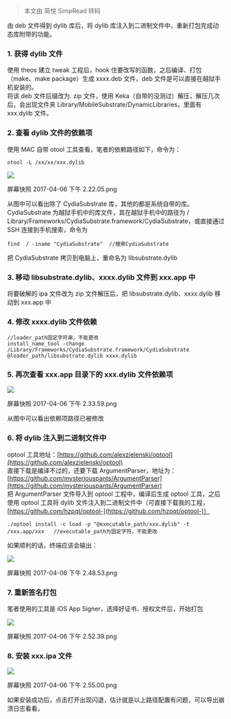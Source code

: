 > 本文由 简悦 SimpRead 转码

由 deb 文件得到 dylib 库后，将 dylib 库注入到二进制文件中，重新打包完成动态库附带的功能。

### 1. 获得 dylib 文件

使用 theos 建立 tweak 工程后，hook 住要改写的函数，之后编译、打包（make、make package）生成 xxxx.deb 文件，deb 文件是可以直接在越狱手机安装的。  
将该 deb 文件后缀改为. zip 文件，使用 Keka（自带的没测过）解压，解压几次后，会出现文件夹 Library/MobileSubstrate/DynamicLibraries，里面有 xxx.dylib 文件。  

### 2. 查看 dylib 文件的依赖项

使用 MAC 自带 otool 工具查看，笔者的依赖路径如下，命令为：

```Plain
otool -L /xx/xx/xxx.dylib
```

[![](http://upload-images.jianshu.io/upload_images/860988-f615cafebc734eca.png)](http://upload-images.jianshu.io/upload_images/860988-f615cafebc734eca.png)

屏幕快照 2017-04-06 下午 2.22.05.png

从图中可以看出除了 CydiaSubstrate 库，其他的都是系统自带的库。CydiaSubstrate 为越狱手机中的库文件，其在越狱手机中的路径为 / Library/Frameworks/CydiaSubstrate.framework/CydiaSubstrate，或直接通过 SSH 连接到手机搜索，命令为

```Plain
find  / -iname "CydiaSubstrate"  //搜索CydiaSubstrate
```

把 CydiaSubstrate 拷贝到电脑上，重命名为 libsubstrate.dylib

### 3. 移动 libsubstrate.dylib、xxxx.dylib 文件到 xxx.app 中

将要破解的 ipa 文件改为 zip 文件解压后，把 libsubstrate.dylib、xxxx.dylib 移动到 xxx.app 中

### 4. 修改 xxxx.dylib 文件依赖

```Plain
//loader_path固定字符串，不能更改
install_name_tool -change /Library/Frameworks/CydiaSubstrate.framework/CydiaSubstrate @loader_path/libsubstrate.dylib xxxx.dylib
```

### 5. 再次查看 xxx.app 目录下的 xxx.dylib 文件依赖项

[![](http://upload-images.jianshu.io/upload_images/860988-644cfe3241e4b2cd.png)](http://upload-images.jianshu.io/upload_images/860988-644cfe3241e4b2cd.png)

屏幕快照 2017-04-06 下午 2.33.59.png

从图中可以看出依赖项路径已被修改

### 6. 将 dylib 注入到二进制文件中

optool 工具地址：[https://github.com/alexzielenski/optool](https://github.com/alexzielenski/optool)  
直接下载是编译不过的，还要下载 ArgumentParser，地址为：  
[https://github.com/mysteriouspants/ArgumentParser](https://github.com/mysteriouspants/ArgumentParser)  
把 ArgumentParser 文件导入到 optool 工程中，编译后生成 optool 工具，之后使用 optool 工具将 dylib 文件注入到二进制文件中（可直接下载我的工程，  
[https://github.com/hzpqt/optool-](https://github.com/hzpqt/optool-)）

```Plain
./optool install -c load -p "@executable_path/xxx.dylib" -t /xxx.app/xxx   //executable_path为固定字符，不能更改
```

如果顺利的话，终端应该会输出：

[![](http://upload-images.jianshu.io/upload_images/860988-79f42ef0d0c3347d.png)](http://upload-images.jianshu.io/upload_images/860988-79f42ef0d0c3347d.png)

屏幕快照 2017-04-06 下午 2.48.53.png

### 7. 重新签名打包

笔者使用的工具是 iOS App Signer，选择好证书、授权文件后，开始打包

[![](http://upload-images.jianshu.io/upload_images/860988-89d8bf9d03af040f.png)](http://upload-images.jianshu.io/upload_images/860988-89d8bf9d03af040f.png)

屏幕快照 2017-04-06 下午 2.52.39.png

### 8. 安装 xxx.ipa 文件

[![](http://upload-images.jianshu.io/upload_images/860988-044b7b4c3d200811.png)](http://upload-images.jianshu.io/upload_images/860988-044b7b4c3d200811.png)

屏幕快照 2017-04-06 下午 2.55.00.png

如果安装成功后，点击打开出现闪退，估计就是以上路径配置有问题，可以导出崩溃日志看看。